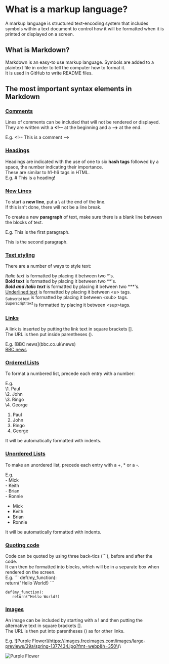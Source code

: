 # What is a markup language?
A markup language is structured text-encoding system that includes symbols within a text document to control how it will be formatted when it is printed or displayed on a screen.


## What is Markdown?
Markdown is an easy-to use markup language.  Symbols are added to a plaintext file in order to tell the computer how to format it.\
It is used in GitHub to write README files.

## The most important syntax elements in Markdown

### <u>Comments</u>
Lines of comments can be included that will not be rendered or displayed.
They are written with a **\<\!--** at the beginning and a **--\>** at the end.

E.g. \<\!-- This is a comment --\>

### <u>Headings</u>
Headings are indicated with the use of one to six **hash tags** followed by a space, the number indicating their importance.\
These are similar to h1-h6 tags in HTML.\
E.g. \# This is a heading!

### <u>New Lines</u>
To start a **new line**, put a \\ at the end of the line.\
If this isn't done, there will not be a line break.

To create a new **paragraph** of text, make sure there is a blank line between the blocks of text.

E.g. This is the first paragraph.

This is the second paragraph.

### <u>Text styling</u>
There are a number of ways to style text:

*Italic text* is formatted by placing it between two *'s.\
**Bold text** is formatted by placing it between two **'s.\
***Bold and italic text*** is formatted by placing it between two ***'s.\
<u>Underlined text</u> is formatted by placing it between \<u\> tags.\
<sub>Subscript text</sub> is formatted by placing it between \<sub\> tags.\
<sup>Superscript text</sup> is formatted by placing it between \<sup\>tags.


### <u>Links</u>
A link is inserted by putting the link text in square brackets [].\
The URL is then put inside parentheses ().

E.g. \[BBC news\]\(bbc.co.uk\news)\
[BBC news](bbc.co.uk/)


### <u>Ordered Lists</u>
To format a numbered list, precede each entry with a number:

E.g.\
\1. Paul\
\2. John\
\3. Ringo\
\4. George


1. Paul
2. John
3. Ringo
4. George

It will be automatically formatted with indents.

### <u>Unordered Lists</u>
To make an unordered list, precede each entry with a +, * or a -.

E.g.\
\- Mick\
\- Keith\
\- Brian\
\- Ronnie

- Mick
- Keith
- Brian
- Ronnie

It will be automatically formatted with indents.

### <u>Quoting code</u>
Code can be quoted by using three back-tics (\```), before and after the code.\
It can then be formatted into blocks, which will be in a separate box when rendered on the screen.\
E.g.
\`\`\`
def(my_function):\
   return("Hello World!)
\`\`\`

```
def(my_function):
   return("Hello World!)
```

### <u>Images</u>
An image can be included by starting with a ! and then putting the alternative text in square brackets [].\
The URL is then put into parentheses () as for other links.

E.g. \!\[Purple Flower\]\(https://images.freeimages.com/images/large-previews/39a/spring-1377434.jpg?fmt=webp&h=350\)\


![Purple Flower](https://images.freeimages.com/images/large-previews/39a/spring-1377434.jpg?fmt=webp&h=350)
